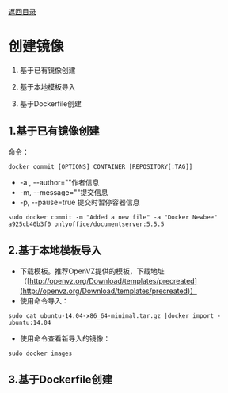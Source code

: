 [返回目录](/README.md)

# 创建镜像

1. 基于已有镜像创建

2. 基于本地模板导入

3. 基于Dockerfile创建

## 1.基于已有镜像创建

命令：

```
docker commit [OPTIONS] CONTAINER [REPOSITORY[:TAG]]
```

* -a , --author=""作者信息
* -m, --message=""提交信息
* -p, --pause=true 提交时暂停容器信息

```
sudo docker commit -m "Added a new file" -a "Docker Newbee" a925cb40b3f0 onlyoffice/documentserver:5.5.5
```

## 2.基于本地模板导入

* 下载模板。推荐OpenVZ提供的模板，下载地址（[http://openvz.org/Download/templates/precreated](http://openvz.org/Download/templates/precreated)）
* 使用命令导入：

```
sudo cat ubuntu-14.04-x86_64-minimal.tar.gz |docker import - ubuntu:14.04
```

* 使用命令查看新导入的镜像：

```
sudo docker images
```

## 3.基于Dockerfile创建

## 



